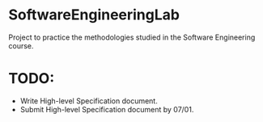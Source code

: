 # SoftwareEngineeringLab
Project to practice the methodologies studied in the Software Engineering course.

# TODO:
- Write High-level Specification document.
- Submit High-level Specification document by 07/01.
